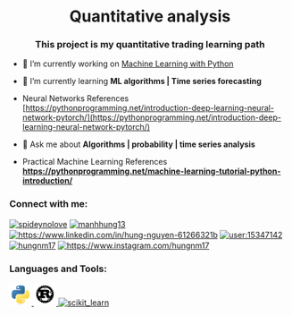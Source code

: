 <h1 align="center">Quantitative analysis</h1>
<h3 align="center">This project is my quantitative trading learning path</h3>

- 🔭 I’m currently working on [Machine Learning with Python](https://github.com/spideynolove/machinelearning/tree/main/Machine%20Learning%20with%20Python)

- 🌱 I’m currently learning **ML algorithms | Time series forecasting**

- Neural Networks References [https://pythonprogramming.net/introduction-deep-learning-neural-network-pytorch/](https://pythonprogramming.net/introduction-deep-learning-neural-network-pytorch/)

- 💬 Ask me about **Algorithms | probability | time series analysis**

- Practical Machine Learning References **https://pythonprogramming.net/machine-learning-tutorial-python-introduction/**

<h3 align="left">Connect with me:</h3>
<p align="left">
<a href="https://dev.to/spideynolove" target="blank"><img align="center" src="https://cdn.jsdelivr.net/npm/simple-icons@3.0.1/icons/dev-dot-to.svg" alt="spideynolove" height="30" width="40" /></a>
<a href="https://twitter.com/manhhung13" target="blank"><img align="center" src="https://raw.githubusercontent.com/rahuldkjain/github-profile-readme-generator/master/src/images/icons/Social/twitter.svg" alt="manhhung13" height="30" width="40" /></a>
<a href="https://linkedin.com/in/https://www.linkedin.com/in/hung-nguyen-61266321b" target="blank"><img align="center" src="https://raw.githubusercontent.com/rahuldkjain/github-profile-readme-generator/master/src/images/icons/Social/linked-in-alt.svg" alt="https://www.linkedin.com/in/hung-nguyen-61266321b" height="30" width="40" /></a>
<a href="https://stackoverflow.com/users/user:15347142" target="blank"><img align="center" src="https://raw.githubusercontent.com/rahuldkjain/github-profile-readme-generator/master/src/images/icons/Social/stack-overflow.svg" alt="user:15347142" height="30" width="40" /></a>
<a href="https://kaggle.com/hungnm17" target="blank"><img align="center" src="https://raw.githubusercontent.com/rahuldkjain/github-profile-readme-generator/master/src/images/icons/Social/kaggle.svg" alt="hungnm17" height="30" width="40" /></a>
<a href="https://instagram.com/https://www.instagram.com/hungnm17" target="blank"><img align="center" src="https://raw.githubusercontent.com/rahuldkjain/github-profile-readme-generator/master/src/images/icons/Social/instagram.svg" alt="https://www.instagram.com/hungnm17" height="30" width="40" /></a>
</p>

<h3 align="left">Languages and Tools:</h3>
<p align="left"> <a href="https://www.python.org" target="_blank"> <img src="https://raw.githubusercontent.com/devicons/devicon/master/icons/python/python-original.svg" alt="python" width="40" height="40"/> </a> <a href="https://www.rust-lang.org" target="_blank"> <img src="https://raw.githubusercontent.com/devicons/devicon/master/icons/rust/rust-plain.svg" alt="rust" width="40" height="40"/> </a> <a href="https://scikit-learn.org/" target="_blank"> <img src="https://upload.wikimedia.org/wikipedia/commons/0/05/Scikit_learn_logo_small.svg" alt="scikit_learn" width="40" height="40"/> </a> </p>
